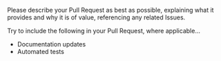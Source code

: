Please describe your Pull Request as best as possible, explaining what it provides and why it is of value, referencing any related Issues.

Try to include the following in your Pull Request, where applicable...

- Documentation updates
- Automated tests
